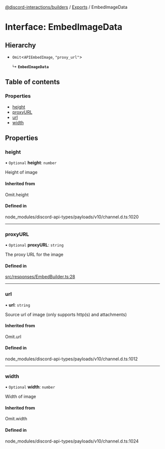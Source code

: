 [@discord-interactions/builders](../README.md) / [Exports](../modules.md) / EmbedImageData

# Interface: EmbedImageData

## Hierarchy

- `Omit`<`APIEmbedImage`, ``"proxy_url"``\>

  ↳ **`EmbedImageData`**

## Table of contents

### Properties

- [height](EmbedImageData.md#height)
- [proxyURL](EmbedImageData.md#proxyurl)
- [url](EmbedImageData.md#url)
- [width](EmbedImageData.md#width)

## Properties

### height

• `Optional` **height**: `number`

Height of image

#### Inherited from

Omit.height

#### Defined in

node_modules/discord-api-types/payloads/v10/channel.d.ts:1020

___

### proxyURL

• `Optional` **proxyURL**: `string`

The proxy URL for the image

#### Defined in

[src/responses/EmbedBuilder.ts:28](https://github.com/ssMMiles/discord-interactions/blob/c2e131f/packages/builders/src/responses/EmbedBuilder.ts#L28)

___

### url

• **url**: `string`

Source url of image (only supports http(s) and attachments)

#### Inherited from

Omit.url

#### Defined in

node_modules/discord-api-types/payloads/v10/channel.d.ts:1012

___

### width

• `Optional` **width**: `number`

Width of image

#### Inherited from

Omit.width

#### Defined in

node_modules/discord-api-types/payloads/v10/channel.d.ts:1024
